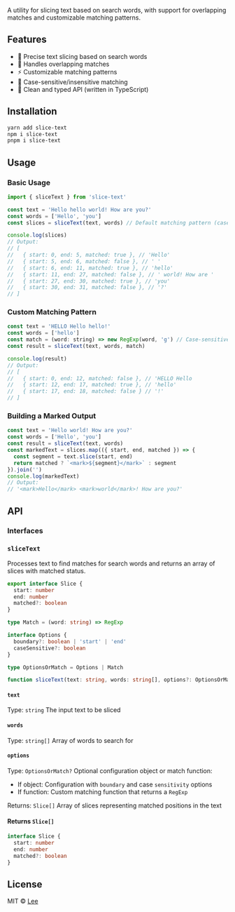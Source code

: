 
A utility for slicing text based on search words, with support for overlapping matches and customizable matching patterns.

## Features

- 🎯 Precise text slicing based on search words
- 🔄 Handles overlapping matches
- ⚡️ Customizable matching patterns
- 🎨 Case-sensitive/insensitive matching
- 📝 Clean and typed API (written in TypeScript)

## Installation

```bash
yarn add slice-text
npm i slice-text
pnpm i slice-text
```
## Usage

### Basic Usage

```js
import { sliceText } from 'slice-text'

const text = 'Hello hello world! How are you?'
const words = ['Hello', 'you']
const slices = sliceText(text, words) // Default matching pattern (case-insensitive)

console.log(slices)
// Output:
// [
//   { start: 0, end: 5, matched: true }, // 'Hello'
//   { start: 5, end: 6, matched: false }, // ' '
//   { start: 6, end: 11, matched: true }, // 'hello'
//   { start: 11, end: 27, matched: false }, // ' world! How are '
//   { start: 27, end: 30, matched: true }, // 'you'
//   { start: 30, end: 31, matched: false }, // '?'
// ]
```

### Custom Matching Pattern

```js
const text = 'HELLO Hello hello!'
const words = ['hello']
const match = (word: string) => new RegExp(word, 'g') // Case-sensitive matching
const result = sliceText(text, words, match)

console.log(result)
// Output:
// [
//   { start: 0, end: 12, matched: false }, // 'HELLO Hello 
//   { start: 12, end: 17, matched: true }, // 'hello'
//   { start: 17, end: 18, matched: false } // '!'
// ]
```

### Building a Marked Output

```js
const text = 'Hello world! How are you?'
const words = ['Hello', 'you']
const result = sliceText(text, words)
const markedText = slices.map(({ start, end, matched }) => {
  const segment = text.slice(start, end)
  return matched ? `<mark>${segment}</mark>` : segment
}).join('')
console.log(markedText)
// Output:
// '<mark>Hello</mark> <mark>world</mark>! How are you?'
```

## API

### Interfaces

### `sliceText`

Processes text to find matches for search words and returns an array of slices with matched status.

```ts
export interface Slice {
  start: number
  end: number
  matched?: boolean
}

type Match = (word: string) => RegExp

interface Options {
  boundary?: boolean | 'start' | 'end'
  caseSensitive?: boolean
}

type OptionsOrMatch = Options | Match

function sliceText(text: string, words: string[], options?: OptionsOrMatch): Slice[]
```

#### `text`

Type: `string`
The input text to be sliced

#### `words`

Type: `string[]`
Array of words to search for

#### `options`

Type: `OptionsOrMatch?`
Optional configuration object or match function:
 - If object: Configuration with `boundary` and case `sensitivity` options
 - If function: Custom matching function that returns a `RegExp`

 Returns: `Slice[]` Array of slices representing matched positions in the text


#### Returns `Slice[]`

```ts
interface Slice {
  start: number
  end: number
  matched?: boolean
}
```

## License

MIT © [Lee](https://github.com/hey-lee)